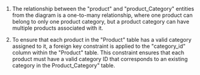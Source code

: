 1. The relationship between the "product" and "product_Category" entities from the diagram is a one-to-many relationship, where one product can belong to only one product category, but a product category can have multiple products associated with it.

2. To ensure that each product in the "Product" table has a valid category assigned to it, a foreign key constraint is applied to the "category_id" column within the "Product" table. This constraint ensures that each product must have a valid category ID that corresponds to an existing category in the Product_Category" table.
